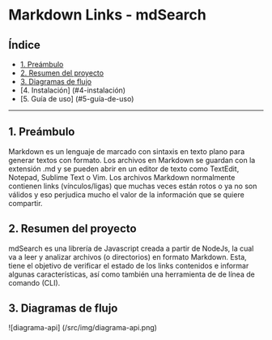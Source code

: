 # Markdown Links - mdSearch

## Índice

* [1. Preámbulo](#1-preámbulo)
* [2. Resumen del proyecto](#2-resumen-del-proyecto)
* [3. Diagramas de flujo](#3-diagramas-de-flujo)
* [4. Instalación] (#4-instalación)
* [5. Guía de uso] (#5-guía-de-uso)

***

## 1. Preámbulo

Markdown es un lenguaje de marcado con sintaxis en texto plano para generar textos con formato. Los archivos en Markdown se guardan con la extensión .md y se pueden abrir en un editor de texto como TextEdit, Notepad, Sublime Text o Vim.
Los archivos Markdown normalmente contienen links (vínculos/ligas) que
muchas veces están rotos o ya no son válidos y eso perjudica mucho el valor de
la información que se quiere compartir.

## 2. Resumen del proyecto

mdSearch es una librería de Javascript creada a partir de NodeJs, la cual va a leer y analizar archivos (o directorios) en formato Markdown. Esta, tiene el objetivo de verificar el estado de los links contenidos e informar  algunas características, así como también una herramienta de de línea de comando (CLI).

## 3. Diagramas de flujo

![diagrama-api] (/src/img/diagrama-api.png)
